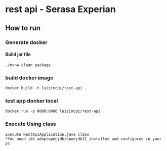 # rest api - Serasa Experian

## How to run

### Generate docker

#### Build jar file
```
./mvnw clean package
```

### build docker image
```
docker build -t luizimcpi/rest-api .
```

### test app docker local
```
docker run -p 8080:8080 luizimcpi/rest-api
```

### Execute Using class
```
Execute RestApiApplication.java class 
*You need jdk adoptopenjdk/openjdk11 installed and configured in your pc
```